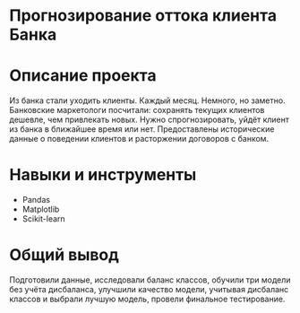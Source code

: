 # Прогнозирование оттока клиента Банка
# Описание проекта
Из банка стали уходить клиенты. Каждый месяц. Немного, но заметно. Банковские маркетологи посчитали: сохранять текущих клиентов дешевле, чем привлекать новых. Нужно спрогнозировать, уйдёт клиент из банка в ближайшее время или нет. Предоставлены исторические данные о поведении клиентов и расторжении договоров с банком.
# Навыки и инструменты
- Pandas
- Matplotlib
- Scikit-learn
# Общий вывод
Подготовили данные, исследовали баланс классов, обучили три модели без учёта дисбаланса, улучшили качество модели, учитывая дисбаланс классов и выбрали лучшую модель, провели финальное тестирование.
